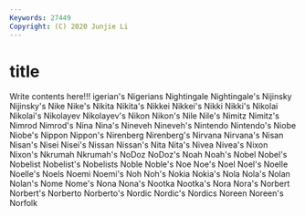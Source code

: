 ```yaml
---
Keywords: 27449
Copyright: (C) 2020 Junjie Li
---
```


# title

Write contents here!!!
igerian's 
Nigerians 
Nightingale 
Nightingale's
Nijinsky 
Nijinsky's 
Nike 
Nike's 
Nikita 
Nikita's 
Nikkei 
Nikkei's 
Nikki 
Nikki's
Nikolai 
Nikolai's 
Nikolayev 
Nikolayev's 
Nikon 
Nikon's 
Nile 
Nile's 
Nimitz 
Nimitz's
Nimrod 
Nimrod's 
Nina 
Nina's 
Nineveh 
Nineveh's 
Nintendo 
Nintendo's 
Niobe 
Niobe's
Nippon 
Nippon's 
Nirenberg 
Nirenberg's 
Nirvana 
Nirvana's 
Nisan 
Nisan's 
Nisei 
Nisei's
Nissan 
Nissan's 
Nita 
Nita's 
Nivea 
Nivea's 
Nixon 
Nixon's 
Nkrumah 
Nkrumah's
NoDoz 
NoDoz's 
Noah 
Noah's 
Nobel 
Nobel's 
Nobelist 
Nobelist's 
Nobelists 
Noble
Noble's 
Noe 
Noe's 
Noel 
Noel's 
Noelle 
Noelle's 
Noels 
Noemi 
Noemi's
Noh 
Noh's 
Nokia 
Nokia's 
Nola 
Nola's 
Nolan 
Nolan's 
Nome 
Nome's
Nona 
Nona's 
Nootka 
Nootka's 
Nora 
Nora's 
Norbert 
Norbert's 
Norberto 
Norberto's
Nordic 
Nordic's 
Nordics 
Noreen 
Noreen's 
Norfolk 
